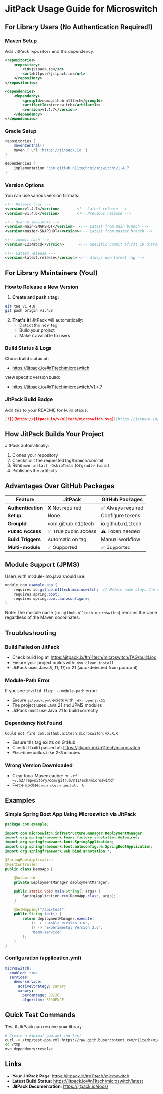 # JitPack Usage Guide for Microswitch

## For Library Users (No Authentication Required!)

### Maven Setup

Add JitPack repository and the dependency:

```xml
<repositories>
    <repository>
        <id>jitpack.io</id>
        <url>https://jitpack.io</url>
    </repository>
</repositories>

<dependencies>
    <dependency>
        <groupId>com.github.n11tech</groupId>
        <artifactId>microswitch</artifactId>
        <version>v1.4.7</version>
    </dependency>
</dependencies>
```

### Gradle Setup

```gradle
repositories {
    mavenCentral()
    maven { url 'https://jitpack.io' }
}

dependencies {
    implementation 'com.github.n11tech:microswitch:v1.4.7'
}
```

### Version Options

You can use various version formats:

```xml
<!-- Release tags -->
<version>v1.4.7</version>        <!-- Latest release -->
<version>v1.4.6</version>        <!-- Previous release -->

<!-- Branch snapshots -->
<version>main-SNAPSHOT</version>  <!-- Latest from main branch -->
<version>master-SNAPSHOT</version><!-- Latest from master branch -->

<!-- Commit hash -->
<version>1234abcd</version>       <!-- Specific commit (first 10 chars) -->

<!-- Latest release -->
<version>latest.release</version> <!-- Always use latest tag -->
```

## For Library Maintainers (You!)

### How to Release a New Version

1. **Create and push a tag:**
```bash
git tag v1.4.8
git push origin v1.4.8
```

2. **That's it!** JitPack will automatically:
   - Detect the new tag
   - Build your project
   - Make it available to users

### Build Status & Logs

Check build status at:
- https://jitpack.io/#n11tech/microswitch

View specific version build:
- https://jitpack.io/#n11tech/microswitch/v1.4.7

### JitPack Build Badge

Add this to your README for build status:

```markdown
[![](https://jitpack.io/v/n11tech/microswitch.svg)](https://jitpack.io/#n11tech/microswitch)
```

## How JitPack Builds Your Project

JitPack automatically:
1. Clones your repository
2. Checks out the requested tag/branch/commit
3. Runs `mvn install -DskipTests` (or `gradle build`)
4. Publishes the artifacts

## Advantages Over GitHub Packages

| Feature | JitPack | GitHub Packages |
|---------|---------|-----------------|
| **Authentication** | ❌ Not required | ✅ Always required |
| **Setup** | None | Configure tokens |
| **GroupId** | com.github.n11tech | io.github.n11tech |
| **Public Access** | ✅ True public access | ⚠️ Token needed |
| **Build Triggers** | Automatic on tag | Manual workflow |
| **Multi-module** | ✅ Supported | ✅ Supported |

## Module Support (JPMS)

Users with module-info.java should use:

```java
module com.example.app {
    requires io.github.n11tech.microswitch;  // Module name stays the same!
    requires spring.boot;
    requires spring.boot.autoconfigure;
}
```

Note: The module name (`io.github.n11tech.microswitch`) remains the same regardless of the Maven coordinates.

## Troubleshooting

### Build Failed on JitPack
- Check build log at: https://jitpack.io/#n11tech/microswitch/TAG/build.log
- Ensure your project builds with: `mvn clean install`
- JitPack uses Java 8, 11, 17, or 21 (auto-detected from pom.xml)

### Module-Path Error
If you see `invalid flag: --module-path` error:
- Ensure `jitpack.yml` exists with `jdk: openjdk21`
- The project uses Java 21 and JPMS modules
- JitPack must use Java 21 to build correctly

### Dependency Not Found
```
Could not find com.github.n11tech:microswitch:vX.X.X
```
- Ensure the tag exists on GitHub
- Check if build passed at: https://jitpack.io/#n11tech/microswitch
- First-time builds take 2-3 minutes

### Wrong Version Downloaded
- Clear local Maven cache: `rm -rf ~/.m2/repository/com/github/n11tech/microswitch`
- Force update: `mvn clean install -U`

## Examples

### Simple Spring Boot App Using Microswitch via JitPack

```java
package com.example;

import com.microswitch.infrastructure.manager.DeploymentManager;
import org.springframework.beans.factory.annotation.Autowired;
import org.springframework.boot.SpringApplication;
import org.springframework.boot.autoconfigure.SpringBootApplication;
import org.springframework.web.bind.annotation.*;

@SpringBootApplication
@RestController
public class DemoApp {
    
    @Autowired
    private DeploymentManager deploymentManager;
    
    public static void main(String[] args) {
        SpringApplication.run(DemoApp.class, args);
    }
    
    @GetMapping("/api/test")
    public String test() {
        return deploymentManager.execute(
            () -> "Stable Version 1.0",
            () -> "Experimental Version 2.0",
            "demo-service"
        );
    }
}
```

### Configuration (application.yml)

```yaml
microswitch:
  enabled: true
  services:
    demo-service:
      activeStrategy: canary
      canary:
        percentage: 80/20
        algorithm: SEQUENCE
```

## Quick Test Commands

Test if JitPack can resolve your library:
```bash
# Create a minimal pom.xml and test
curl -o /tmp/test-pom.xml https://raw.githubusercontent.com/n11tech/microswitch/main/JITPACK_GUIDE.md
cd /tmp
mvn dependency:resolve
```

## Links

- **Your JitPack Page**: https://jitpack.io/#n11tech/microswitch
- **Latest Build Status**: https://jitpack.io/#n11tech/microswitch/latest
- **JitPack Documentation**: https://jitpack.io/docs/
